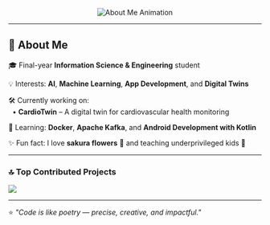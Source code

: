 
<p align="center">
  <img src="https://readme-typing-svg.herokuapp.com?font=Fira+Code&size=22&duration=3000&pause=800&color=3AB0FF&center=true&vCenter=true&width=1000&lines=Hi!+I’m+Shreya!;A+final-year+Information+Science+student;Passionate+about+building+intelligent+systems;Solving+real-world+problems;Creating+projects+that+blend+creativity+with+technology" alt="About Me Animation" />
</p>

---

## 🚀 **About Me**  

🎓 Final-year **Information Science & Engineering** student  

💡 Interests: **AI**, **Machine Learning**, **App Development**, and **Digital Twins**  

🛠️ Currently working on:  
&nbsp;&nbsp;• **CardioTwin** – A digital twin for cardiovascular health monitoring  

🌱 Learning: **Docker**, **Apache Kafka**, and **Android Development with Kotlin**  

✨ Fun fact: I love **sakura flowers** 🌸 and teaching underprivileged kids 💛

---

### 🔝 Top Contributed Projects 
![](https://github-contributor-stats.vercel.app/api?username=Shreya-196&limit=5&theme=dark&combine_all_yearly_contributions=true)

---

⭐ *"Code is like poetry — precise, creative, and impactful."*  
